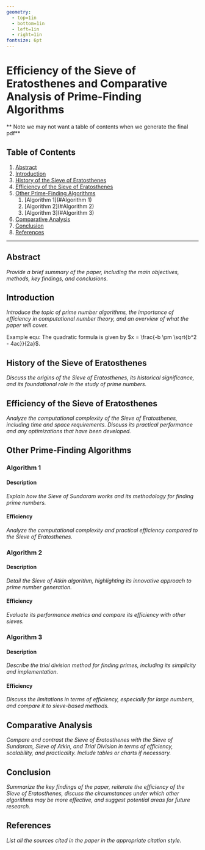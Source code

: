 ```yaml
---
geometry:
  - top=1in
  - bottom=1in
  - left=1in
  - right=1in
fontsize: 6pt
---
```


# Efficiency of the Sieve of Eratosthenes and Comparative Analysis of Prime-Finding Algorithms

** Note we may not want a table of contents when we generate the final pdf**

## Table of Contents
1. [Abstract](#abstract)
2. [Introduction](#introduction)
3. [History of the Sieve of Eratosthenes](#history-of-the-sieve-of-eratosthenes)
4. [Efficiency of the Sieve of Eratosthenes](#efficiency-of-the-sieve-of-eratosthenes)
5. [Other Prime-Finding Algorithms](#other-prime-finding-algorithms)
    1. [Algorithm 1](#Algorithm 1)
    2. [Algorithm 2](#Algorithm 2)
    3. [Algorithm 3](#Algorithm 3)
6. [Comparative Analysis](#comparative-analysis)
7. [Conclusion](#conclusion)
8. [References](#references)

---

## Abstract
*Provide a brief summary of the paper, including the main objectives, methods, key findings, and conclusions.* 

## Introduction
*Introduce the topic of prime number algorithms, the importance of efficiency in computational number theory, and an overview of what the paper will cover.*

Example equ: The quadratic formula is given by $x = \frac{-b \pm \sqrt{b^2 - 4ac}}{2a}$. 

## History of the Sieve of Eratosthenes
*Discuss the origins of the Sieve of Eratosthenes, its historical significance, and its foundational role in the study of prime numbers.*

## Efficiency of the Sieve of Eratosthenes
*Analyze the computational complexity of the Sieve of Eratosthenes, including time and space requirements. Discuss its practical performance and any optimizations that have been developed.*

## Other Prime-Finding Algorithms
### Algorithm 1
#### Description
*Explain how the Sieve of Sundaram works and its methodology for finding prime numbers.*
#### Efficiency
*Analyze the computational complexity and practical efficiency compared to the Sieve of Eratosthenes.*

### Algorithm 2
#### Description
*Detail the Sieve of Atkin algorithm, highlighting its innovative approach to prime number generation.*
#### Efficiency
*Evaluate its performance metrics and compare its efficiency with other sieves.*

### Algorithm 3
#### Description
*Describe the trial division method for finding primes, including its simplicity and implementation.*
#### Efficiency
*Discuss the limitations in terms of efficiency, especially for large numbers, and compare it to sieve-based methods.*

## Comparative Analysis
*Compare and contrast the Sieve of Eratosthenes with the Sieve of Sundaram, Sieve of Atkin, and Trial Division in terms of efficiency, scalability, and practicality. Include tables or charts if necessary.*

## Conclusion
*Summarize the key findings of the paper, reiterate the efficiency of the Sieve of Eratosthenes, discuss the circumstances under which other algorithms may be more effective, and suggest potential areas for future research.*

## References
*List all the sources cited in the paper in the appropriate citation style.*

